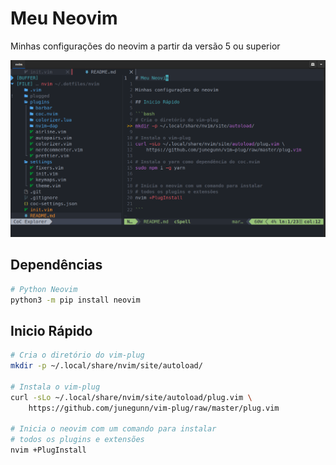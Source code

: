 # Meu Neovim

Minhas configurações do neovim a partir da versão 5 ou superior

![neovim](https://github.com/brunodavi/nvim/raw/screenshots/neovim.png)

## Dependências

```bash
# Python Neovim
python3 -m pip install neovim

```

## Inicio Rápido

```bash
# Cria o diretório do vim-plug
mkdir -p ~/.local/share/nvim/site/autoload/

# Instala o vim-plug
curl -sLo ~/.local/share/nvim/site/autoload/plug.vim \
    https://github.com/junegunn/vim-plug/raw/master/plug.vim

# Inicia o neovim com um comando para instalar
# todos os plugins e extensões
nvim +PlugInstall

```
